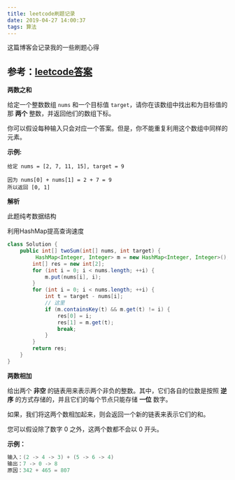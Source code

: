 ```yaml
---
title: leetcode刷题记录
date: 2019-04-27 14:00:37
tags: 算法
---
```


这篇博客会记录我的一些刷题心得

## 参考：[leetcode答案](<https://www.cnblogs.com/grandyang/p/4606334.html>)

**两数之和**

给定一个整数数组 `nums` 和一个目标值 `target`，请你在该数组中找出和为目标值的那 **两个** 整数，并返回他们的数组下标。

你可以假设每种输入只会对应一个答案。但是，你不能重复利用这个数组中同样的元素。

<!--more-->

**示例:**

```
给定 nums = [2, 7, 11, 15], target = 9

因为 nums[0] + nums[1] = 2 + 7 = 9
所以返回 [0, 1]
```

**解析**

此题纯考数据结构

利用HashMap提高查询速度 

```java
class Solution {
    public int[] twoSum(int[] nums, int target) {
         HashMap<Integer, Integer> m = new HashMap<Integer, Integer>();
        int[] res = new int[2];
        for (int i = 0; i < nums.length; ++i) {
            m.put(nums[i], i);
        }
        for (int i = 0; i < nums.length; ++i) {
            int t = target - nums[i];
            // 这里
            if (m.containsKey(t) && m.get(t) != i) {
                res[0] = i;
                res[1] = m.get(t);
                break;
            }
        }
        return res;
    }
}
```

**两数相加**

给出两个 **非空** 的链表用来表示两个非负的整数。其中，它们各自的位数是按照 **逆序** 的方式存储的，并且它们的每个节点只能存储 **一位** 数字。

如果，我们将这两个数相加起来，则会返回一个新的链表来表示它们的和。

您可以假设除了数字 0 之外，这两个数都不会以 0 开头。

**示例：**

```java
输入：(2 -> 4 -> 3) + (5 -> 6 -> 4)
输出：7 -> 0 -> 8
原因：342 + 465 = 807
```